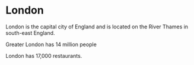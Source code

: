 # London

London is the capital city of England and is located on the River Thames in south-east England.

Greater London has 14 million people

London has 17,000 restaurants.